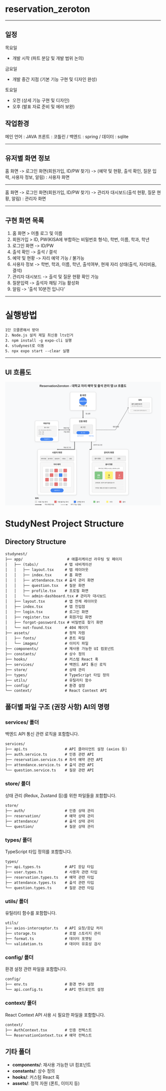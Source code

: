 # reservation_zeroton
---------------------------------------------------------------------------
일정
---------------------------------------------------------------------------
목요일 
- 개발 시작 (파트 분담 및 개발 범위 논의)

금요일 
- 개발 중간 지점 (기본 기능 구현 및 디자인 완성)

토요일 
- 오전 (상세 기능 구현 및 디자인)
- 오후 (발표 자료 준비 및 에러 보완)

작업환경
---------------------------------------------------------------------------
메인 언어 : JAVA
프론트 : 코틀린 /
백엔드 : spring /
데이터 : sqlite

---------------------------------------------------------------------------
유저별 화면 정보
---------------------------------------------------------------------------

홈 화면 -> 로그인 화면(회원가입, ID/PW 찾기) -> (예약 및 현황, 출석 확인, 질문 입력, 사용자 정보, 알림) : 사용자 화면

-------------------------------------------------------------------------------------------------------------
홈 화면 -> 로그인 화면(회원가입, ID/PW 찾기) -> 관리자 대시보드(출석 현황, 질문 현황, 알림)             : 관리자 화면

---------------------------------------------------------------------------
구현 화면 목록
---------------------------------------------------------------------------

1. 홈 화면 > 어플 로그 및 이름
2. 회원가입 > ID, PW(KISA에 부합하는 비밀번호 형식), 학번, 이름, 학과, 학년
3. 로그인 화면 -> ID/PW
4. 출석 확인 -> 출석 / 결석
5. 예약 및 현황 -> 자리 예약 가능 / 불가능
6. 사용자 정보 -> 학번, 학과, 이름, 학년, 출석여부, 현재 자리 상태(출석, 자리비움, 결석)
7. 관리자 대시보드 -> 출석 및 질문 현황 확인 가능
8. 질문입력 -> 출석자 채팅 기능 활성화
9. 알림 -> '출석 10분전 입니다'
---------------------------------------------------------------------------
# 실행방법
```
1단 깃클론해서 받아
2. Node.js 설치 제일 최신중 lts인거
3. npm install -g expo-cli 실행
4. studynest로 이동
5. npx expo start --clear 실행
```
---------------------------------------------------------------------------
## UI 흐름도
![ReservationZeroton UI 흐름도](images/reservation-zeroton-improved-flow.svg)

# StudyNest Project Structure

## Directory Structure

```
studynest/
├── app/                    # 애플리케이션 라우팅 및 페이지
│   ├── (tabs)/            # 탭 네비게이션
│   │   ├── layout.tsx     # 탭 레이아웃
│   │   ├── index.tsx      # 홈 화면
│   │   ├── attendance.tsx # 출석 관리 화면
│   │   ├── question.tsx   # 질문 화면
│   │   ├── profile.tsx    # 프로필 화면
│   │   └── admin-dashboard.tsx # 관리자 대시보드
│   ├── layout.tsx         # 앱 전체 레이아웃
│   ├── index.tsx          # 앱 진입점
│   ├── login.tsx          # 로그인 화면
│   ├── register.tsx       # 회원가입 화면
│   ├── forgot-password.tsx # 비밀번호 찾기 화면
│   └── not-found.tsx      # 404 페이지
├── assets/                # 정적 자원
│   ├── fonts/             # 폰트 파일
│   └── images/            # 이미지 파일
├── components/            # 재사용 가능한 UI 컴포넌트
├── constants/             # 상수 정의
├── hooks/                 # 커스텀 React 훅
├── services/              # 백엔드 API 통신 로직
├── store/                 # 상태 관리
├── types/                 # TypeScript 타입 정의
├── utils/                 # 유틸리티 함수
├── config/                # 환경 설정
└── context/               # React Context API
```

## 폴더별 파일 구조 (권장 사항) AI의 명령

### services/ 폴더
백엔드 API 통신 관련 로직을 포함합니다.

```
services/
├── api.ts                 # API 클라이언트 설정 (axios 등)
├── auth.service.ts        # 인증 관련 API
├── reservation.service.ts # 좌석 예약 관련 API
├── attendance.service.ts  # 출석 관련 API
└── question.service.ts    # 질문 관련 API
```

### store/ 폴더
상태 관리 (Redux, Zustand 등)를 위한 파일들을 포함합니다.

```
store/
├── auth/                  # 인증 상태 관리
├── reservation/           # 예약 상태 관리
├── attendance/            # 출석 상태 관리
└── question/              # 질문 상태 관리
```

### types/ 폴더
TypeScript 타입 정의를 포함합니다.

```
types/
├── api.types.ts           # API 응답 타입
├── user.types.ts          # 사용자 관련 타입
├── reservation.types.ts   # 예약 관련 타입
├── attendance.types.ts    # 출석 관련 타입
└── question.types.ts      # 질문 관련 타입
```

### utils/ 폴더
유틸리티 함수를 포함합니다.

```
utils/
├── axios-interceptor.ts   # API 요청/응답 처리
├── storage.ts             # 로컬 스토리지 관리
├── format.ts              # 데이터 포맷팅
└── validation.ts          # 데이터 유효성 검사
```

### config/ 폴더
환경 설정 관련 파일을 포함합니다.

```
config/
├── env.ts                 # 환경 변수 설정
└── api.config.ts          # API 엔드포인트 설정
```

### context/ 폴더
React Context API 사용 시 필요한 파일을 포함합니다.

```
context/
├── AuthContext.tsx        # 인증 컨텍스트
└── ReservationContext.tsx # 예약 컨텍스트
```

## 기타 폴더
- **components/**: 재사용 가능한 UI 컴포넌트
- **constants/**: 상수 정의
- **hooks/**: 커스텀 React 훅
- **assets/**: 정적 자원 (폰트, 이미지 등)
